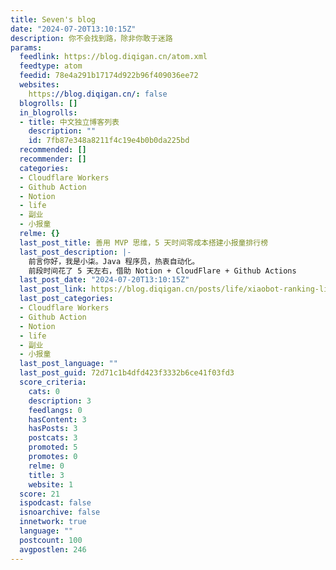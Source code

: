 ```yaml
---
title: Seven's blog
date: "2024-07-20T13:10:15Z"
description: 你不会找到路，除非你敢于迷路
params:
  feedlink: https://blog.diqigan.cn/atom.xml
  feedtype: atom
  feedid: 78e4a291b17174d922b96f409036ee72
  websites:
    https://blog.diqigan.cn/: false
  blogrolls: []
  in_blogrolls:
  - title: 中文独立博客列表
    description: ""
    id: 7fb87e348a8211f4c19e4b0b0da225bd
  recommended: []
  recommender: []
  categories:
  - Cloudflare Workers
  - Github Action
  - Notion
  - life
  - 副业
  - 小报童
  relme: {}
  last_post_title: 善用 MVP 思维，5 天时间零成本搭建小报童排行榜
  last_post_description: |-
    前言你好，我是小柒。Java 程序员，热衷自动化。
    前段时间花了 5 天左右，借助 Notion + CloudFlare + Github Actions
  last_post_date: "2024-07-20T13:10:15Z"
  last_post_link: https://blog.diqigan.cn/posts/life/xiaobot-ranking-list-review.html
  last_post_categories:
  - Cloudflare Workers
  - Github Action
  - Notion
  - life
  - 副业
  - 小报童
  last_post_language: ""
  last_post_guid: 72d71c1b4dfd423f3332b6ce41f03fd3
  score_criteria:
    cats: 0
    description: 3
    feedlangs: 0
    hasContent: 3
    hasPosts: 3
    postcats: 3
    promoted: 5
    promotes: 0
    relme: 0
    title: 3
    website: 1
  score: 21
  ispodcast: false
  isnoarchive: false
  innetwork: true
  language: ""
  postcount: 100
  avgpostlen: 246
---
```

